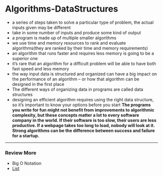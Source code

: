 # Algorithms-DataStructures
- a series of steps taken to solve a particular type of problem, the actual inputs given may be different
- take in some number of inputs and produce some kind of output
- a program is made up of multiple smaller algorithms
- we use time and memory resources to rank and evaluate algorithms(they are ranked by their time and memory requirements)
- an algorithm that runs faster and requires less memory is going to be a superior one
- it’s rare that an algorithm for a difficult problem will be able to have both fast speed and less memory
- the way input data is structured and organized can have a big impact on the performance of an algorithm – or how that algorithm can be designed in the first place
- The different ways of organizing data in programs are called data structures 
- designing an efficient algorithm requires using the right data structure, so it’s important to know your options before you start
**The programs you write for fun might not benefit from improvements to algorithmic complexity, but these concepts matter a lot to every software company in the world. If their software is too slow, their users are less productive. If a webpage takes too long to load, nobody will look at it. Strong algorithms can be the difference between success and failure for a startup.**
____________________

### Review More 
- Big O Notation
- [List](LIST.md)